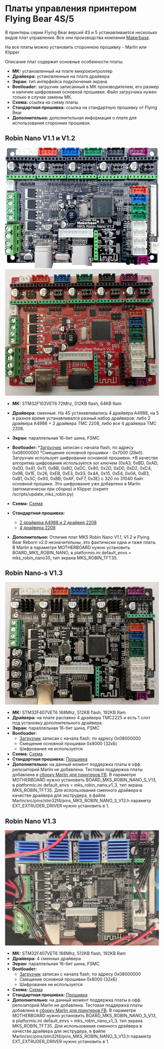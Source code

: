 # Платы управления принтером Flying Bear 4S/5

В принтеры серии Flying Bear версий 4S и 5 устанавливается несколько видов плат управления. Все они производства компании [Makerbase](https://github.com/makerbase-mks). 

На все платы можно установить стороннюю прошивку - Marlin или Klipper

Описание плат содержит основные особенности платы:

* **МК:** установленный на плате микроконтроллер
* **Драйвера:** установленные на плате драйвера
* **Экран:** тип интерфейса подключения экрана
* **Bootloader:** загрузчик записанный в МК производителем, его размер и наличие шифрования основной прошивки. Файл загрузчика нужен только в случае замены МК.
* **Схема:** ссылка на схему платы
* **Стандартная прошивка:** ссылка на стандартную прошивку от Flying Bear
* **Дополнительно:** дополнительная информация о плате для использования сторонних прошивок.

## Robin Nano V1.1 и V1.2

![Robin Nano v1](./robin_nano_v1/MKS_Robin_Nano.png)
![Flying Bear Reborn v2.0](./robin_nano_v1/fb_reborn_v20.png)

* **МК:** STM32F103VET6 72Mhz, 512KB flash, 64KB Ram
* **Драйвера:** сменные. На 4S устанавливались 4 драйвера A4988, на 5 в разное время устанавливался разный набор драйверов: либо 2 драйвера A4988 + 2 драйвера TMC 2208, либо все 4 драйвера TMC 2208.
* **Экран:** параллельная 16-бит шина, FSMC
* **Bootloader:**
  *[Загрузчик](./robin_nano_v1/rn_v1_bootloader.bin) записан с начала flash, по адресу 0x08000000
  *Смещение основной прошивки - 0x7000 (28кб). Загрузчик использует шифрование основной прошивки.
  *В качестве алгоритма шифрования используется xor ключем {0xA3, 0xBD, 0xAD, 0x0D, 0x41, 0x11, 0xBB, 0x8D, 0xDC, 0x80, 0x2D, 0xD0, 0xD2, 0xC4, 0x9B, 0x1E, 0x26, 0xEB, 0xE3, 0x33, 0x4A, 0x15, 0xE4, 0x0A, 0xB3, 0xB1, 0x3C, 0x93, 0xBB, 0xAF, 0xF7, 0x3E} с 320 по 31040 байт основной прошики. Это шифрование уже добавлено в Marlin (автоматически при сборке) и Klipper (скрипт /scripts/update_mks_robin.py)

* **Схема:** [Схема](./robin_nano_v1/MKS_Robin_Nano_V1.1_SCH.pdf)
* **Стандартная прошивка:**
  * [2 драйвера А4988 и 2 драйвер 2208](./robin_nano_v1/firmware_v1_(4988+2208).zip)
  * [4 драйвера 2208](./robin_nano_v1/firmware_v1_(4x2208).zip)
* **Дополнительно:**
Отличие плат MKS Robin Nano V1.1, V1.2 и Flying Bear Reborn v2.0 незначительны, это фактически одна и таже плата.
В Marlin в параметре MOTHERBOARD нужно установить BOARD_MKS_ROBIN_NANO, в platformio.ini default_envs = mks_robin_nano35, тип экрана MKS_ROBIN_TFT35.

## Robin Nano-s V1.3

![Robin Nano-s v1.3](./robin_nano_s_v13/mks_robin_nano_s_v13.png)

* **МК:** STM32F407VET6 168Mhz, 512KB flash, 192KB Ram
* **Драйвера:** на плате распаяно 4 драйвера TMC2225 и есть 1 слот под установку дополнительного драйвера.
* **Экран:** параллельная 16-бит шина, FSMC
* **Bootloader:**
  * [Загрузчик](./robin_nano_s_v13/nano_s_bootloader.bin) записан с начала flash, по адресу 0x08000000
  * Смещение основной прошивки 0x8000 (32кБ)
  * Шифрование не используется
* **Схема:** [Схема](./robin_nano_s_v13/MKS_Robin_Nano_S_V1.3.pdf)
* **Стандартная прошивка:** [Прошивка](./robin_nano_s_v13/firmware_s_v1.3.zip)
* **Дополнительно:** на данный момент поддержка платы в офф. репозиторий Marlin не добавлена. Тестовая поддержка платы добавлена в [сборку Marlin для принтеров FB](https://github.com/Sergey1560/Marlin_FB4S). В параметре MOTHERBOARD нужно установить BOARD_MKS_ROBIN_NANO_S_V13, в platformio.ini default_envs = mks_robin_nano_v1_3, тип экрана MKS_ROBIN_TFT35. Для использования сменного драйвера в качестве драйвера для экструдера, в файле Marlin/src/pins/stm32f4/pins_MKS_ROBIN_NANO_S_V13.h параметр EXT_EXTRUDER_DRIVER нужно установить в 1.

## Robin Nano V1.3

![Robin Nano v1.3](./robin_nano_v13/mks_robin_nano_v13.png)

* **МК:** STM32F407VET6 168Mhz, 512KB flash, 192KB Ram
* **Драйвера:** 4 сменных драйвера
* **Экран:** параллельная 16-бит шина, FSMC
* **Bootloader:**
  * [Загрузчик](./robin_nano_v13/nano_v13_bootloader.bin) записан с начала flash, по адресу 0x08000000
  * Смещение основной прошивки 0x8000 (32кБ)
  * Шифрование не используется
* **Схема:** [Схема](./robin_nano_v13/MKS_Robin_Nano_V1.3_SCH.pdf)
* **Стандартная прошивка:** [Прошивка](./robin_nano_v13/firmware_v13.zip)
* **Дополнительно:** на данный момент поддержка платы в офф. репозиторий Marlin не добавлена. Тестовая поддержка платы добавлена в [сборку Marlin для принтеров FB](https://github.com/Sergey1560/Marlin_FB4S). В параметре MOTHERBOARD нужно установить BOARD_MKS_ROBIN_NANO_S_V13, в platformio.ini default_envs = mks_robin_nano_v1_3, тип экрана MKS_ROBIN_TFT35. Для использования сменного драйвера в качестве драйвера для экструдера, в файле Marlin/src/pins/stm32f4/pins_MKS_ROBIN_NANO_S_V13.h параметр EXT_EXTRUDER_DRIVER нужно установить в 1.

